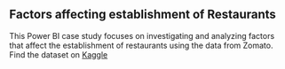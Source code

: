 ## Factors affecting establishment of Restaurants
This Power BI case study focuses on investigating and analyzing factors that affect the establishment of restaurants using the data from Zomato. <br>
Find the dataset on <a href="https://www.kaggle.com/datasets/himanshupoddar/zomato-bangalore-restaurants">Kaggle</a>
